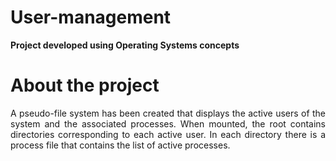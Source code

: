# User-management
**Project developed using Operating Systems concepts**

# About the project
<div align="justify"> A pseudo-file system has been created that displays the active users of the system and the associated processes. When mounted, the root contains directories corresponding to each active user. In each directory there is a process file that contains the list of active processes.



